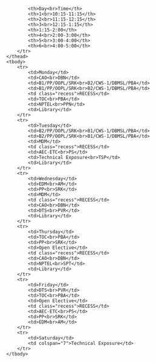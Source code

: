             <th>Day<br>Time</th>
            <th>1<br>10:15-11:15</th>
            <th>2<br>11:15-12:15</th>
            <th>3<br>12:15-1:15</th>
            <th>1:15-2:00</th>
            <th>4<br>2:00-3:00</th>
            <th>5<br>3:00-4:00</th>
            <th>6<br>4:00-5:00</th>
        </tr>
    </thead>
    <tbody>
        <tr>
            <td>Monday</td>
            <td>CAO<br>DBN</td>
            <td>B1/PP/OOPL/SRK<br>B2/CWS-1/DBMSL/PBA</td>
            <td>B1/PP/OOPL/SRK<br>B2/CWS-1/DBMSL/PBA</td>
            <td class="recess">RECESS</td>
            <td>TOC<br>PBA</td>
            <td>NPTEL<br>PPN</td>
            <td>Library</td>
        </tr>
        <tr>
            <td>Tuesday</td>
            <td>B2/PP/OOPL/SRK<br>B1/CWS-1/DBMSL/PBA</td>
            <td>B2/PP/OOPL/SRK<br>B1/CWS-1/DBMSL/PBA</td>
            <td>MDM</td>
            <td class="recess">RECESS</td>
            <td>AEC-ETC<br>PS</td>
            <td>Technical Exposure<br>TSP</td>
            <td>Library</td>
        </tr>
        <tr>
            <td>Wednesday</td>
            <td>EDM<br>AM</td>
            <td>PP<br>SRK</td>
            <td>MDM</td>
            <td class="recess">RECESS</td>
            <td>CAO<br>DBN</td>
            <td>DTS<br>PVR</td>
            <td>Library</td>
        </tr>
        <tr>
            <td>Thursday</td>
            <td>TOC<br>PBA</td>
            <td>PP<br>SRK</td>
            <td>Open Elective</td>
            <td class="recess">RECESS</td>
            <td>CAO<br>DBN</td>
            <td>NPTEL<br>SPT</td>
            <td>Library</td>
        </tr>
        <tr>
            <td>Friday</td>
            <td>DTS<br>PVR</td>
            <td>TOC<br>PBA</td>
            <td>Open Elective</td>
            <td class="recess">RECESS</td>
            <td>AEC-ETC<br>PS</td>
            <td>PP<br>SRK</td>
            <td>EDM<br>AM</td>
        </tr>
        <tr>
            <td>Saturday</td>
            <td colspan="7">Technical Exposure</td>
        </tr>
    </tbody>
</table>
